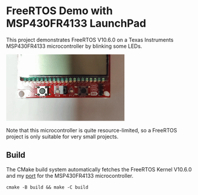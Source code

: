 # FreeRTOS Demo with MSP430FR4133 LaunchPad
This project demonstrates FreeRTOS V10.6.0 on a Texas Instruments
MSP430FR4133 microcontroller by blinking some LEDs.

![demo](docs/demo.gif)

Note that this microcontroller is quite resource-limited, so a FreeRTOS
project is only suitable for very small projects.

## Build
The CMake build system automatically fetches the FreeRTOS Kernel V10.6.0
and my [port](https://github.com/stgloorious/freertos-port-gcc-msp430fr4133)
for the MSP430FR4133 microcontroller.

~~~
cmake -B build && make -C build
~~~
